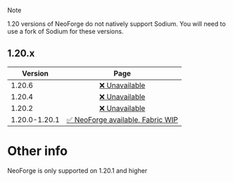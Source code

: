 > [!NOTE]
> 1.20 versions of NeoForge do not natively support Sodium. You will need to use a fork of Sodium for these versions.

## 1.20.x
| Version | Page |
| --- | :---: |
| 1.20.6 | [❌ Unavailable](6/index.md) |
| 1.20.4 | [❌ Unavailable](4/index.md) |
| 1.20.2 | [❌ Unavailable](2/index.md) |
| 1.20.0-1.20.1 | [✅ NeoForge available, Fabric WIP](1/index.md) |

# Other info
NeoForge is only supported on 1.20.1 and higher